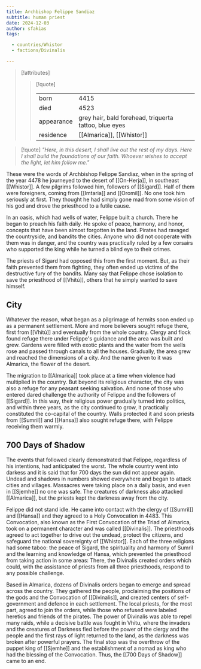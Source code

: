 ```yaml
---
title: Archbishop Felippe Sandiaz
subtitle: human priest
date: 2024-12-03
author: sfakias
tags:

  - countries/Whistor
  - factions/Divinalis

---
```

> [!attributes]
> 
> > [!quote]
> >
> > | | |
> > | --- | --- |
> > | born | 4415 |
> > | died | 4523 |
> > | appearance | grey hair, bald forehead, triquerta tattoo, blue eyes |
> > | residence | [[Almarica]], [[Whistor]] |

> [!quote] 
> _"Here, in this desert, I shall live out the rest of my days. Here I shall build the foundations of our faith. Whoever wishes to accept the light, let him follow me."_

These were the words of Archbishop Felippe Sandiaz, when in the spring of the year 4478 he journeyed to the desert of [[On-Herja]], in southeast [[Whistor]]. A few pilgrims followed him, followers of [[Sigard]]. Half of them were foreigners, coming from [[Imtaria]] and [[Oromil]]. No one took him seriously at first. They thought he had simply gone mad from some vision of his god and drove the priesthood to a futile cause.

In an oasis, which had wells of water, Felippe built a church. There he began to preach his faith daily. He spoke of peace, harmony, and honor, concepts that have been almost forgotten in the land. Pirates had ravaged the countryside, and bandits the cities. Anyone who did not cooperate with them was in danger, and the country was practically ruled by a few corsairs who supported the king while he turned a blind eye to their crimes.

The priests of Sigard had opposed this from the first moment. But, as their faith prevented them from fighting, they often ended up victims of the destructive fury of the bandits. Many say that Felippe chose isolation to save the priesthood of [[Vhitú]], others that he simply wanted to save himself.

## City

Whatever the reason, what began as a pilgrimage of hermits soon ended up as a permanent settlement. More and more believers sought refuge there, first from [[Vhitú]] and eventually from the whole country. Clergy and flock found refuge there under Felippe's guidance and the area was built and grew. Gardens were filled with exotic plants and the water from the wells rose and passed through canals to all the houses. Gradually, the area grew and reached the dimensions of a city. And the name given to it was Almarica, the flower of the desert.

The migration to [[Almarica]] took place at a time when violence had multiplied in the country. But beyond its religious character, the city was also a refuge for any peasant seeking salvation. And none of those who entered dared challenge the authority of Felippe and the followers of [[Sigard]]. In this way, their religious power gradually turned into politics, and within three years, as the city continued to grow, it practically constituted the co-capital of the country. Walls protected it and soon priests from [[Sumril]] and [[Hansa]] also sought refuge there, with Felippe receiving them warmly.

## 700 Days of Shadow

The events that followed clearly demonstrated that Felippe, regardless of his intentions, had anticipated the worst. The whole country went into darkess and it is said that for 700 days the sun did not appear again. Undead and shadows in numbers showed everywhere and began to attack cities and villages. Massacres were taking place on a daily basis, and even in [[Sjemhe]] no one was safe. The creatures of darkness also attacked [[Almarica]], but the priests kept the darkness away from the city.

Felippe did not stand idle. He came into contact with the clergy of [[Sumril]] and [[Hansa]] and they agreed to a Holy Convocation in 4483. This Convocation, also known as the First Convocation of the Triad of Almarica, took on a permanent character and was called [[Divinalis]]. The priesthoods agreed to act together to drive out the undead, protect the citizens, and safeguard the national sovereignty of [[Whistor]]. Each of the three religions had some taboo: the peace of Sigard, the spirituality and harmony of Sumril and the learning and knowledge of Hansa, which prevented the priesthood from taking action in some areas: There, the Divinalis created orders which could, with the assistance of priests from all three priesthoods, respond to any possible challenge.

Based in Almarica, dozens of Divinalis orders began to emerge and spread across the country. They gathered the people, proclaiming the positions of the gods and the Convocation of [[Divinalis]], and created centers of self-government and defence in each settlement. The local priests, for the most part, agreed to join the orders, while those who refused were labeled heretics and friends of the pirates. The power of Divinalis was able to repel many raids, while a decisive battle was fought in Vhitu, where the invaders and the creatures of Darkness fled before the power of the clergy and the people and the first rays of light returned to the land, as the darkness was broken after powerful prayers. The final stop was the overthrow of the puppet king of [[Sjemhe]] and the establishment of a nomad as king who had the blessing of the Convocation. Thus, the [[700 Days of Shadow]] came to an end.